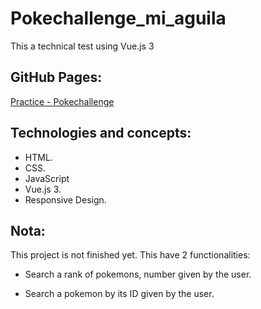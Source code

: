 # Pokechallenge_mi_aguila

This a technical test using Vue.js 3

## GitHub Pages:

[Practice - Pokechallenge](https://mauriciojcarrillo.github.io/18.pokechallenge_mi_aguila)

## Technologies and concepts:

- HTML.
- CSS.
- JavaScript
- Vue.js 3.
- Responsive Design.

## Nota:

This project is not finished yet. This have 2 functionalities:

- Search a rank of pokemons, number given by the user.

- Search a pokemon by its ID given by the user.

